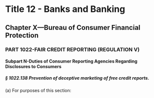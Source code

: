 
# Title 12 - Banks and Banking
## Chapter X—Bureau of Consumer Financial Protection
### PART 1022-FAIR CREDIT REPORTING (REGULATION V)
#### Subpart N-Duties of Consumer Reporting Agencies Regarding Disclosures to Consumers
##### § 1022.138 Prevention of deceptive marketing of free credit reports.

(a) For purposes of this section:

